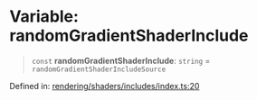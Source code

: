 # Variable: randomGradientShaderInclude

> `const` **randomGradientShaderInclude**: `string` = `randomGradientShaderIncludeSource`

Defined in: [rendering/shaders/includes/index.ts:20](https://github.com/Forge-Game-Engine/Forge/blob/80c88dbc1226e2ea185d187b85121eb9c3da7ead/src/rendering/shaders/includes/index.ts#L20)
